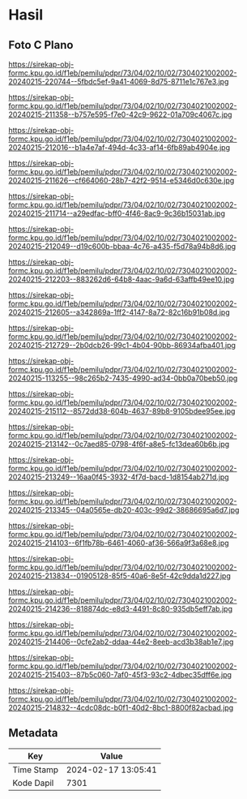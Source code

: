 # Hasil

## Foto C Plano

https://sirekap-obj-formc.kpu.go.id/f1eb/pemilu/pdpr/73/04/02/10/02/7304021002002-20240215-220744--5fbdc5ef-9a41-4069-8d75-8711e1c767e3.jpg

https://sirekap-obj-formc.kpu.go.id/f1eb/pemilu/pdpr/73/04/02/10/02/7304021002002-20240215-211358--b757e595-f7e0-42c9-9622-01a709c4067c.jpg

https://sirekap-obj-formc.kpu.go.id/f1eb/pemilu/pdpr/73/04/02/10/02/7304021002002-20240215-212016--b1a4e7af-494d-4c33-af14-6fb89ab4904e.jpg

https://sirekap-obj-formc.kpu.go.id/f1eb/pemilu/pdpr/73/04/02/10/02/7304021002002-20240215-211626--cf664060-28b7-42f2-9514-e5346d0c630e.jpg

https://sirekap-obj-formc.kpu.go.id/f1eb/pemilu/pdpr/73/04/02/10/02/7304021002002-20240215-211714--a29edfac-bff0-4f46-8ac9-9c36b15031ab.jpg

https://sirekap-obj-formc.kpu.go.id/f1eb/pemilu/pdpr/73/04/02/10/02/7304021002002-20240215-212049--d19c600b-bbaa-4c76-a435-f5d78a94b8d6.jpg

https://sirekap-obj-formc.kpu.go.id/f1eb/pemilu/pdpr/73/04/02/10/02/7304021002002-20240215-212203--883262d6-64b8-4aac-9a6d-63affb49ee10.jpg

https://sirekap-obj-formc.kpu.go.id/f1eb/pemilu/pdpr/73/04/02/10/02/7304021002002-20240215-212605--a342869a-1ff2-4147-8a72-82c16b91b08d.jpg

https://sirekap-obj-formc.kpu.go.id/f1eb/pemilu/pdpr/73/04/02/10/02/7304021002002-20240215-212729--2b0dcb26-99c1-4b04-90bb-86934afba401.jpg

https://sirekap-obj-formc.kpu.go.id/f1eb/pemilu/pdpr/73/04/02/10/02/7304021002002-20240215-113255--98c265b2-7435-4990-ad34-0bb0a70beb50.jpg

https://sirekap-obj-formc.kpu.go.id/f1eb/pemilu/pdpr/73/04/02/10/02/7304021002002-20240215-215112--8572dd38-604b-4637-89b8-9105bdee95ee.jpg

https://sirekap-obj-formc.kpu.go.id/f1eb/pemilu/pdpr/73/04/02/10/02/7304021002002-20240215-213142--0c7aed85-0798-4f6f-a8e5-fc13dea60b6b.jpg

https://sirekap-obj-formc.kpu.go.id/f1eb/pemilu/pdpr/73/04/02/10/02/7304021002002-20240215-213249--16aa0f45-3932-4f7d-bacd-1d8154ab271d.jpg

https://sirekap-obj-formc.kpu.go.id/f1eb/pemilu/pdpr/73/04/02/10/02/7304021002002-20240215-213345--04a0565e-db20-403c-99d2-38686695a6d7.jpg

https://sirekap-obj-formc.kpu.go.id/f1eb/pemilu/pdpr/73/04/02/10/02/7304021002002-20240215-214103--6f1fb78b-6461-4060-af36-566a9f3a68e8.jpg

https://sirekap-obj-formc.kpu.go.id/f1eb/pemilu/pdpr/73/04/02/10/02/7304021002002-20240215-213834--01905128-85f5-40a6-8e5f-42c9dda1d227.jpg

https://sirekap-obj-formc.kpu.go.id/f1eb/pemilu/pdpr/73/04/02/10/02/7304021002002-20240215-214236--818874dc-e8d3-4491-8c80-935db5eff7ab.jpg

https://sirekap-obj-formc.kpu.go.id/f1eb/pemilu/pdpr/73/04/02/10/02/7304021002002-20240215-214406--0cfe2ab2-ddaa-44e2-8eeb-acd3b38ab1e7.jpg

https://sirekap-obj-formc.kpu.go.id/f1eb/pemilu/pdpr/73/04/02/10/02/7304021002002-20240215-215403--87b5c060-7af0-45f3-93c2-4dbec35dff6e.jpg

https://sirekap-obj-formc.kpu.go.id/f1eb/pemilu/pdpr/73/04/02/10/02/7304021002002-20240215-214832--4cdc08dc-b0f1-40d2-8bc1-8800f82acbad.jpg


## Metadata

| Key        | Value               |
| ---------- | ------------------- |
| Time Stamp | 2024-02-17 13:05:41 |
| Kode Dapil | 7301                |



